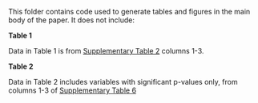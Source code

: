 This folder contains code used to generate tables and figures in the main body of the paper. It does not include:

**Table 1**</p>
Data in Table 1 is from <a href='https://github.com/bethan-mallabar-rimmer/CRC_IRM/blob/main/tables_and_figures/supplementary/sup_table_2'>Supplementary Table 2</a> columns 1-3.</p>

**Table 2**</p>
Data in Table 2 includes variables with significant p-values only, from columns 1-3 of <a href='https://github.com/bethan-mallabar-rimmer/CRC_IRM/blob/main/tables_and_figures/supplementary/sup_table_6'>Supplementary Table 6</a>
